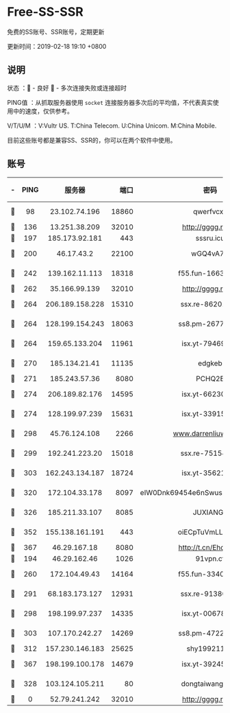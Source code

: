 # Free-SS-SSR

免费的SS账号、SSR账号，定期更新

更新时间：2019-02-18 19:10 +0800

## 说明

状态     ：🙂 - 良好 🙁 - 多次连接失败或连接超时

PING值   ：从抓取服务器使用 `socket` 连接服务器多次后的平均值，不代表真实使用中的速度，仅供参考。

V/T/U/M  ：V:Vultr US. T:China Telecom. U:China Unicom. M:China Mobile.

目前这些账号都是兼容SS、SSR的，你可以在两个软件中使用。

## 账号

|-|PING|服务器|端口|密码|加密方式|区域|V/T/U/M|
|:----:|:----:|:-----:|-----:|:----:|:----:|:----:|:----:|
|🙂|98|23.102.74.196|18860|qwerfvcxz|aes-256-gcm|JP|7↑/10↑/10↑/10↑|
|🙂|136|13.251.38.209|32010|http://gggg.rocks|chacha20|SG|9↓/8↓/8↑/9↓|
|🙂|197|185.173.92.181|443|sssru.icu|rc4-md5|RU|8↑/8↑/9↑/8↑|
|🙂|200|46.17.43.2|22100|wGQ4vA7D|aes-256-gcm|RU|6↓/10↑/10↑/10↑|
|🙂|242|139.162.11.113|18318|f55.fun-16631582|aes-256-cfb|SG|10↑/10↑/10↑/10↑|
|🙂|262|35.166.99.139|32010|http://gggg.rocks|chacha20|US|9↓/9↓/10↑/9↓|
|🙂|264|206.189.158.228|15310|ssx.re-86201886|aes-256-cfb|SG|10↑/10↑/10↑/10↑|
|🙂|264|128.199.154.243|18063|ss8.pm-26776960|aes-256-cfb|SG|10↑/10↑/10↑/10↑|
|🙂|264|159.65.133.204|11961|isx.yt-79469931|aes-256-cfb|SG|9↑/10↑/9↑/10↑|
|🙂|270|185.134.21.41|11135|edgkeb|aes-256-cfb|GB|10↑/10↑/10↑/10↑|
|🙂|271|185.243.57.36|8080|PCHQ2E|rc4-md5|US|9↑/10↑/9↑/10↑|
|🙂|274|206.189.82.176|14595|isx.yt-66230014|aes-256-cfb|SG|9↑/10↑/9↑/10↑|
|🙂|274|128.199.97.239|15631|isx.yt-33915830|aes-256-cfb|SG|9↑/10↑/9↑/10↑|
|🙂|298|45.76.124.108|2266|www.darrenliuwei.com|aes-256-cfb|AU|10↑/10↑/9↑/10↑|
|🙂|299|192.241.223.20|15018|ssx.re-75154549|aes-256-cfb|US|10↑/10↑/10↑/10↑|
|🙂|303|162.243.134.187|18724|isx.yt-35621483|aes-256-cfb|US|9↑/10↑/9↑/10↑|
|🙂|320|172.104.33.178|8097|eIW0Dnk69454e6nSwuspv9DmS201tQ0D|aes-256-cfb|SG|10↑/10↑/10↑/10↑|
|🙂|326|185.211.33.107|8085|JUXIANGE|aes-128-ctr|US|10↑/10↑/10↑/10↑|
|🙂|352|155.138.161.191|443|oiECpTuVmLLxk4Ts|aes-256-cfb|US|7↑/10↑/10↑/10↑|
|🙂|367|46.29.167.18|8080|http://t.cn/EhdmTxe|rc4-md5|RU|10↑/10↑/10↑/10↑|
|🙂|194|46.29.162.46|1026|91vpn.cf|rc4-md5|RU|8↑/7↑/9↑/10↑|
|🙂|260|172.104.49.43|14164|f55.fun-33406567|aes-256-cfb|SG|10↑/10↑/10↑/10↑|
|🙂|291|68.183.173.127|12931|ssx.re-91380385|aes-256-cfb|US|10↑/10↑/10↑/10↑|
|🙂|298|198.199.97.237|14335|isx.yt-00678289|aes-256-cfb|US|9↑/10↑/9↑/10↑|
|🙂|303|107.170.242.27|14269|ss8.pm-47220788|aes-256-cfb|US|10↑/10↑/10↑/10↑|
|🙂|312|157.230.146.183|25625|shy19921124|rc4-md5|US|10↑/10↑/10↑/10↑|
|🙂|367|198.199.100.178|14679|isx.yt-39245989|aes-256-cfb|US|9↑/10↑/9↑/10↑|
|🙂|328|103.124.105.211|80|dongtaiwang.com|aes-256-cfb|US|10↑/9↑/10↑/10↑|
|🙁|0|52.79.241.242|32010|http://gggg.rocks|chacha20|KR|9↑/10↑/8↑/10↑|
